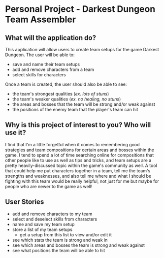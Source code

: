 # Personal Project - Darkest Dungeon Team Assembler

## What will the application do?

This application will allow users to create 
team setups for the game Darkest Dungeon. The 
user will be able to: 
- save and name their team setups
- add and remove characters from a team
- select skills for characters

Once a team is created, the user should 
also be able to see:
- the team's strongest qualities 
(*ex. lots of stuns*)
- the team's weaker qualities 
(*ex. no healing, no stuns*)
- the areas and bosses that the team will be 
strong and/or weak against
- the positions of the enemy team that the
player's team can hit

## Why is this project of interest to you? Who will use it?

I find that I'm a little forgetful when it comes to remembering 
good strategies and team compositions for certain areas 
and bosses within the game. I tend to spend a lot of time searching 
online for compositions that other people like to 
use as well as tips and tricks, and team setups are a pretty 
heavily-discussed topic within the game's community as 
well. A tool that could help me put characters together in a team, 
tell me the team's strengths and weaknesses, and also 
tell me where and what I should be fighting with this team would be 
really helpful, not just for me but maybe for people
who are newer to the game as well!

## User Stories

- add and remove characters to my team
- select and deselect skills from characters
- name and save my team setup
- store a list of my team setups
  - get a setup from this list to view 
    and/or edit it
- see which stats the team is strong and weak in
- see which areas and bosses the team is strong
and weak against
- see what positions the team will be able to hit